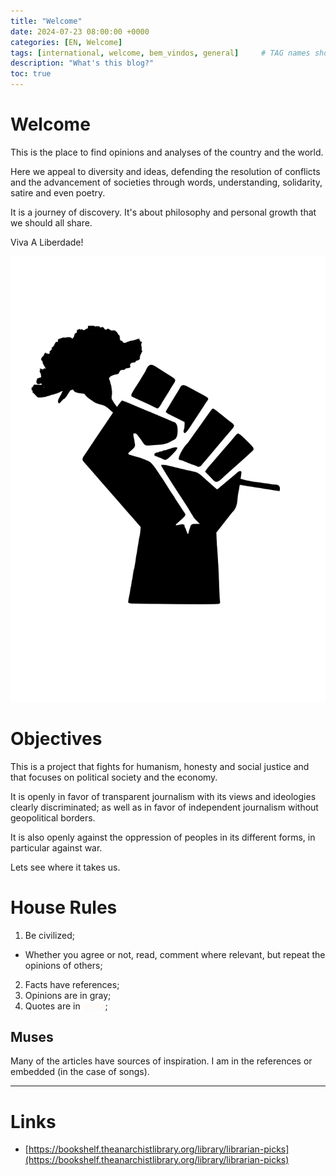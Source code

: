 ```yaml
---
title: "Welcome"
date: 2024-07-23 08:00:00 +0000
categories: [EN, Welcome]
tags: [international, welcome, bem_vindos, general]     # TAG names should always be lowercase
description: "What's this blog?"
toc: true
---
```


# Welcome

This is the place to find opinions and analyses of the country and the world.

Here we appeal to diversity and ideas, defending the resolution of conflicts and the advancement of societies through words, understanding, solidarity, satire and even poetry.

It is a journey of discovery. It's about philosophy and personal growth that we should all share.

Viva A Liberdade!

![com um cravo na mao](/assets/images/com_um_cravo_na_mao.png)

# Objectives

This is a project that fights for humanism, honesty and social justice and that focuses on political society and the economy.

It is openly in favor of transparent journalism with its views and ideologies clearly discriminated; as well as in favor of independent journalism without geopolitical borders.

It is also openly against the oppression of peoples in its different forms, in particular against war.

Lets see where it takes us.

# House Rules

1. Be civilized;
- Whether you agree or not, read, comment where relevant, but repeat the opinions of others;
2. Facts have references;
3. Opinions are in <span style="color:Platinum">gray</span>;
4. Quotes are in <span style="color:Seashell;font-style:italic;">white</span>;

## Muses

Many of the articles have sources of inspiration. I am in the references or embedded (in the case of songs).

---

# Links 

- [https://bookshelf.theanarchistlibrary.org/library/librarian-picks](https://bookshelf.theanarchistlibrary.org/library/librarian-picks)
